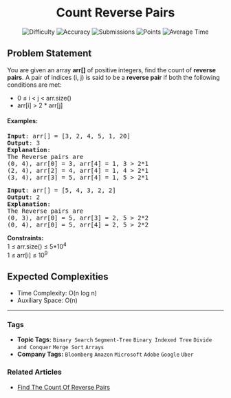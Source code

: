<h1 align="center">Count Reverse Pairs</h1>

<p align="center">
  <img alt="Difficulty" title="Difficulty" src="https://custom-icon-badges.demolab.com/badge/Difficulty: Hard-1F222E?style=for-the-badge&logoColor=white&logo=fire"/>
  <img alt="Accuracy" title="Accuracy" src="https://custom-icon-badges.demolab.com/badge/Accuracy: 50.0%25-1F222E?style=for-the-badge&logoColor=white&logo=target"/>
  <img alt="Submissions" title="Submissions" src="https://custom-icon-badges.demolab.com/badge/Submissions: 22K+-1F222E?style=for-the-badge&logoColor=white&logo=repo"/>
  <img alt="Points" title="Points" src="https://custom-icon-badges.demolab.com/badge/Points: 8-1F222E?style=for-the-badge&logoColor=white&logo=award"/>
  <img alt="Average Time" title="Average Time" src="https://custom-icon-badges.demolab.com/badge/Average%20Time: N/A-1F222E?style=for-the-badge&logoColor=white&logo=clock"/>
</p>

## Problem Statement

You are given an array <b>arr[]</b> of positive<b> </b>integers, find the count of <b>reverse pairs</b>. A pair of indices (i, j) is said to be a <b>reverse pair</b> if both the following conditions are met:

- 0 ≤ i < j < arr.size()
- arr[i] > 2 * arr[j]
#### <b>Examples</b>:
<pre><b>Input</b>: arr[] = [3, 2, 4, 5, 1, 20]
<b>Output</b>: 3
<b>Explanation</b>:
The Reverse pairs are 
(0, 4), arr[0] = 3, arr[4] = 1, 3 > 2*1 
(2, 4), arr[2] = 4, arr[4] = 1, 4 > 2*1 
(3, 4), arr[3] = 5, arr[4] = 1, 5 > 2*1 
</pre>

<pre><b>Input</b>: arr[] = [5, 4, 3, 2, 2]
<b>Output</b>: 2
<b>Explanation</b>:<br>The Reverse pairs are
(0, 3), arr[0] = 5, arr[3] = 2, 5 > 2*2
(0, 4), arr[0] = 5, arr[4] = 2, 5 > 2*2</pre>

<b>Constraints:<br></b>1 ≤ arr.size() ≤ 5*10<sup>4</sup><br>1 ≤ arr[i] ≤ 10<sup>9</sup>

## Expected Complexities
- Time Complexity: O(n log n)
- Auxiliary Space: O(n)

<hr>

### Tags
- **Topic Tags:** `Binary Search` `Segment-Tree` `Binary Indexed Tree` `Divide and Conquer` `Merge Sort` `Arrays`
- **Company Tags:** `Bloomberg` `Amazon` `Microsoft` `Adobe` `Google` `Uber`

### Related Articles
- [Find The Count Of Reverse Pairs](https://www.geeksforgeeks.org/find-the-count-of-reverse-pairs/)
